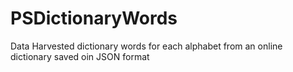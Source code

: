 # PSDictionaryWords
Data Harvested dictionary words for each alphabet from an online dictionary saved oin JSON format
